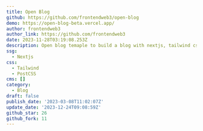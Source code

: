 ```yaml
---
title: Open Blog
github: https://github.com/frontendweb3/open-blog
demo: https://open-blog-beta.vercel.app/
author: frontendweb3
author_link: https://github.com/frontendweb3
date: 2023-11-28T03:19:08.253Z
description: Open blog temaple to build a blog with nextjs, tailwind css
ssg:
  - Nextjs
css:
  - Tailwind
  - PostCSS
cms: []
category:
  - Blog
draft: false
publish_date: '2023-03-08T11:02:07Z'
update_date: '2023-12-24T09:08:59Z'
github_star: 26
github_fork: 11
---
```

